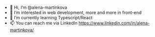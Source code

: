 - 👋 Hi, I’m @alena-martinkova
- 👀 I’m interested in web development, more and more in front-end
- 🌱 I’m currently learning Typescript/React
- 📫 You can reach me via LinkedIn https://www.linkedin.com/in/alena-martinkova/

<!---
alena-martinkova/alena-martinkova is a ✨ special ✨ repository because its `README.md` (this file) appears on your GitHub profile.
You can click the Preview link to take a look at your changes.
--->
